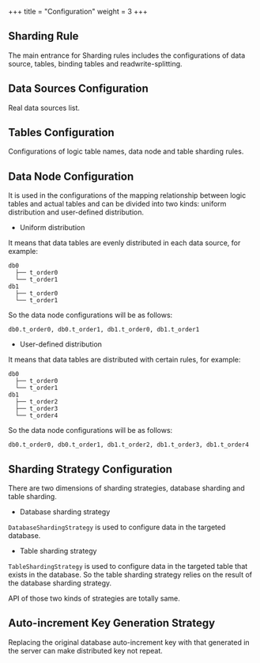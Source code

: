 +++
title = "Configuration"
weight = 3
+++

## Sharding Rule

The main entrance for Sharding rules includes the configurations of data source, tables, binding tables and readwrite-splitting.

## Data Sources Configuration

Real data sources list.

## Tables Configuration

Configurations of logic table names, data node and table sharding rules.

## Data Node Configuration

It is used in the configurations of the mapping relationship between logic tables and actual tables and can be divided into two kinds: uniform distribution and user-defined distribution.

- Uniform distribution

It means that data tables are evenly distributed in each data source, for example: 

```
db0
  ├── t_order0 
  └── t_order1 
db1
  ├── t_order0 
  └── t_order1
```

So the data node configurations will be as follows:

```
db0.t_order0, db0.t_order1, db1.t_order0, db1.t_order1
```

- User-defined distribution

It means that data tables are distributed with certain rules, for example:

```
db0
  ├── t_order0 
  └── t_order1 
db1
  ├── t_order2
  ├── t_order3
  └── t_order4
```

So the data node configurations will be as follows:

```
db0.t_order0, db0.t_order1, db1.t_order2, db1.t_order3, db1.t_order4
```

## Sharding Strategy Configuration

There are two dimensions of sharding strategies, database sharding and table sharding.

- Database sharding strategy

`DatabaseShardingStrategy` is used to configure data in the targeted database.

- Table sharding strategy

`TableShardingStrategy` is used to configure data in the targeted table that exists in the database. 
So the table sharding strategy relies on the result of the database sharding strategy.

API of those two kinds of strategies are totally same.

## Auto-increment Key Generation Strategy

Replacing the original database auto-increment key with that generated in the server can make distributed key not repeat.